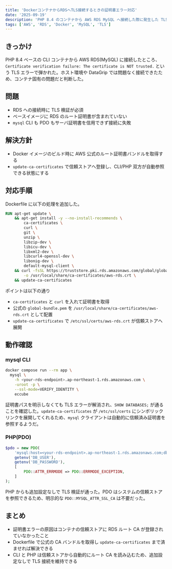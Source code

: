 ```yaml
---
title: 'DockerコンテナからRDSへTLS接続するときの証明書エラー対応'
date: '2025-09-19'
description: 'PHP 8.4 のコンテナから AWS RDS MySQL へ接続した際に発生した TLS 証明書エラーの原因と、Dockerfile 組み込みで解決した手順をまとめる。'
tags: ['AWS', 'RDS', 'Docker', 'MySQL', 'TLS']
---
```


## きっかけ

PHP 8.4 ベースの CLI コンテナから AWS RDS(MySQL) に接続したところ、`Certificate verification failure: The certificate is NOT trusted.` という TLS エラーで弾かれた。ホスト環境や DataGrip では問題なく接続できたため、コンテナ固有の問題だと判断した。

## 問題

- RDS への接続時に TLS 検証が必須
- ベースイメージに RDS のルート証明書が含まれていない
- `mysql` CLI も PDO もサーバ証明書を信用できず接続に失敗

## 解決方針

- Docker イメージのビルド時に AWS 公式のルート証明書バンドルを取得する
- `update-ca-certificates` で信頼ストアへ登録し、CLI/PHP 双方が自動参照できる状態にする

## 対応手順

Dockerfile に以下の処理を追加した。

```Dockerfile
RUN apt-get update \
    && apt-get install -y --no-install-recommends \
        ca-certificates \
        curl \
        git \
        unzip \
        libzip-dev \
        libicu-dev \
        libxml2-dev \
        libcurl4-openssl-dev \
        libonig-dev \
        default-mysql-client \
    && curl -fsSL https://truststore.pki.rds.amazonaws.com/global/global-bundle.pem \
        -o /usr/local/share/ca-certificates/aws-rds.crt \
    && update-ca-certificates
```

ポイントは以下の通り

- `ca-certificates` と `curl` を入れて証明書を取得
- 公式の `global-bundle.pem` を `/usr/local/share/ca-certificates/aws-rds.crt` として配置
- `update-ca-certificates` で `/etc/ssl/certs/aws-rds.crt` が信頼ストアへ展開

## 動作確認

### mysql CLI

```bash
docker compose run --rm app \
  mysql \
    -h <your-rds-endpoint>.ap-northeast-1.rds.amazonaws.com \
    -uroot -p \
    --ssl-mode=VERIFY_IDENTITY \
    eccube
```

証明書パスを明示しなくても TLS エラーが解消され、`SHOW DATABASES;` が通ることを確認した。`update-ca-certificates` が `/etc/ssl/certs` にシンボリックリンクを展開してくれるため、`mysql` クライアントは自動的に信頼済み証明書を参照するようだ。

### PHP(PDO)

```php
$pdo = new PDO(
    'mysql:host=<your-rds-endpoint>.ap-northeast-1.rds.amazonaws.com;dbname=eccube;charset=utf8mb4',
    getenv('DB_USER'),
    getenv('DB_PASSWORD'),
    [
        PDO::ATTR_ERRMODE => PDO::ERRMODE_EXCEPTION,
    ]
);
```

PHP からも追加設定なしで TLS 検証が通った。PDO はシステムの信頼ストアを参照できるため、明示的な `PDO::MYSQL_ATTR_SSL_CA` は不要だった。

## まとめ

- 証明書エラーの原因はコンテナの信頼ストアに RDS ルート CA が登録されていなかったこと
- Dockerfile で公式の CA バンドルを取得し `update-ca-certificates` まで済ませれば解決できる
- CLI と PHP は信頼ストアから自動的にルート CA を読み込むため、追加設定なしで TLS 接続を維持できる
